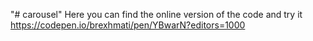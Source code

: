 "# carousel" 
Here you can find the online version of the code and try it
https://codepen.io/brexhmati/pen/YBwarN?editors=1000
